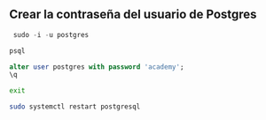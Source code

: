 ## Crear la contraseña del usuario de Postgres

```sql
 sudo -i -u postgres
```
```sql
psql
```
```sql
alter user postgres with password 'academy';
\q
```
```sh
exit
```

```sh
sudo systemctl restart postgresql
```
